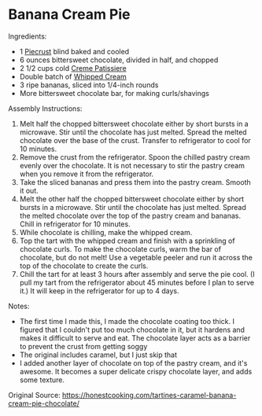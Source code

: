 # Banana Cream Pie

Ingredients:
* 1 [Piecrust](pie-crust.md) blind baked and cooled
* 6 ounces bittersweet chocolate, divided in half, and chopped
* 2 1/2 cups cold [Creme Patissiere](creme-patissiere.md)
* Double batch of [Whipped Cream](whipped-cream.md)
* 3 ripe bananas, sliced into 1/4-inch rounds
* More bittersweet chocolate bar, for making curls/shavings

Assembly Instructions:
1. Melt half the chopped bittersweet chocolate either by short bursts in a microwave. Stir until the chocolate has just melted. Spread the melted chocolate over the base of the crust. Transfer to refrigerator to cool for 10 minutes.
1. Remove the crust from the refrigerator. Spoon the chilled pastry cream evenly over the chocolate. It is not necessary to stir the pastry cream when you remove it from the refrigerator.
1. Take the sliced bananas and press them into the pastry cream.  Smooth it out.
1. Melt the other half the chopped bittersweet chocolate either by short bursts in a microwave. Stir until the chocolate has just melted. Spread the melted chocolate over the top of the pastry cream and bananas. Chill in refrigerator for 10 minutes.
1. While chocolate is chilling, make the whipped cream.
1. Top the tart with the whipped cream and finish with a sprinkling of chocolate curls. To make the chocolate curls, warm the bar of chocolate, but do not melt! Use a vegetable peeler and run it across the top of the chocolate to create the curls.
1. Chill the tart for at least 3 hours after assembly and serve the pie cool. (I pull my tart from the refrigerator about 45 minutes before I plan to serve it.) It will keep in the refrigerator for up to 4 days.

Notes: 
* The first time I made this, I made the chocolate coating too thick.  I figured that I couldn't put too much chocolate in it, but it hardens and makes it difficult to serve and eat. The chocolate layer acts as a barrier to prevent the crust from getting soggy
* The original includes caramel, but I just skip that
* I added another layer of chocolate on top of the pastry cream, and it's awesome. It becomes a super delicate crispy chocolate layer, and adds some texture.


Original Source: https://honestcooking.com/tartines-caramel-banana-cream-pie-chocolate/
